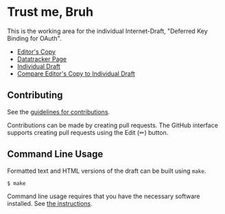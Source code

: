 # Trust me, Bruh

This is the working area for the individual Internet-Draft, "Deferred Key Binding for OAuth".

* [Editor's Copy](https://jricher.github.io/draft-richer-oauth-tmb-claim/#go.draft-richer-oauth-tmb-claim.html)
* [Datatracker Page](https://datatracker.ietf.org/doc/draft-richer-oauth-tmb-claim)
* [Individual Draft](https://datatracker.ietf.org/doc/html/draft-richer-oauth-tmb-claim)
* [Compare Editor's Copy to Individual Draft](https://jricher.github.io/draft-richer-oauth-tmb-claim/#go.draft-richer-oauth-tmb-claim.diff)


## Contributing

See the
[guidelines for contributions](https://github.com/jricher/draft-richer-oauth-tmb-claim/blob/main/CONTRIBUTING.md).

Contributions can be made by creating pull requests.
The GitHub interface supports creating pull requests using the Edit (✏) button.


## Command Line Usage

Formatted text and HTML versions of the draft can be built using `make`.

```sh
$ make
```

Command line usage requires that you have the necessary software installed.  See
[the instructions](https://github.com/martinthomson/i-d-template/blob/main/doc/SETUP.md).

